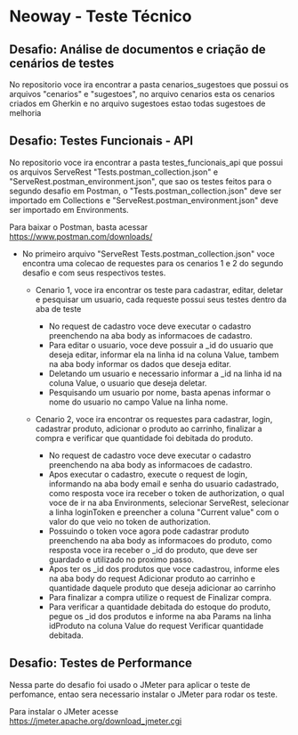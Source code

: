 # Neoway - Teste Técnico
## Desafio: Análise de documentos e criação de cenários de testes
No repositorio voce ira encontrar a pasta cenarios_sugestoes que possui os arquivos "cenarios" e "sugestoes", no arquivo cenarios esta os cenarios criados em Gherkin e no arquivo sugestoes estao todas sugestoes de melhoria

##  Desafio: Testes Funcionais - API
No repositorio voce ira encontrar a pasta testes_funcionais_api que possui os arquivos ServeRest "Tests.postman_collection.json" e "ServeRest.postman_environment.json", que sao os testes feitos para o segundo desafio em Postman, o "Tests.postman_collection.json" deve ser importado em Collections e "ServeRest.postman_environment.json" deve ser importado em Environments.

Para baixar o Postman, basta acessar https://www.postman.com/downloads/

- No primeiro arquivo "ServeRest Tests.postman_collection.json" voce encontra uma colecao de requestes para os cenarios 1 e 2 do segundo desafio e com seus respectivos testes.
    - Cenario 1, voce ira encontrar os teste para cadastrar, editar, deletar e pesquisar um usuario, cada requeste possui seus testes dentro da aba de teste
        - No request de cadastro voce deve executar o cadastro preenchendo na aba body as informacoes de cadastro.
        - Para editar o usuario, voce deve possuir a _id do usuario que deseja editar, informar ela
        na linha id na coluna Value, tambem na aba body informar os dados que deseja editar.
        - Deletando um usuario e necessario informar a _id na linha id na coluna Value, o usuario que deseja deletar.
        - Pesquisando um usuario por nome, basta apenas informar o nome do usuario no campo Value na linha nome.

    - Cenario 2, voce ira encontrar os requestes para cadastrar, login, cadastrar produto, adicionar o produto ao carrinho, finalizar a compra e verificar que quantidade foi debitada do produto.
        - No request de cadastro voce deve executar o cadastro preenchendo na aba body as informacoes de cadastro.
        - Apos executar o cadastro, execute o request de login, informando na aba body email e senha do usuario cadastrado, como resposta voce ira receber o token de authorization, o qual voce de ir na aba Environments, selecionar ServeRest, selecionar a linha loginToken e preencher a coluna "Current value" com o valor do que veio no token de authorization.
        - Possuindo o token voce agora pode cadastrar produto preenchendo na aba body as informacoes do produto, como resposta voce ira receber o _id do produto, que deve ser guardado e utilizado no proximo passo.
        - Apos ter os _id dos produtos que voce cadastrou, informe eles na aba body do request Adicionar produto ao carrinho e quantidade daquele produto que deseja adicionar ao carrinho
        - Para finalizar a compra utilize o request de Finalizar compra.
        - Para verificar a quantidade debitada do estoque do produto, pegue os _id dos produtos e informe na aba Params na linha idProduto na coluna Value do request Verificar quantidade debitada.

##  Desafio: Testes de Performance
Nessa parte do desafio foi usado o JMeter para aplicar o teste de perfomance, entao sera necessario instalar o JMeter para rodar os teste.

Para instalar o JMeter acesse https://jmeter.apache.org/download_jmeter.cgi


